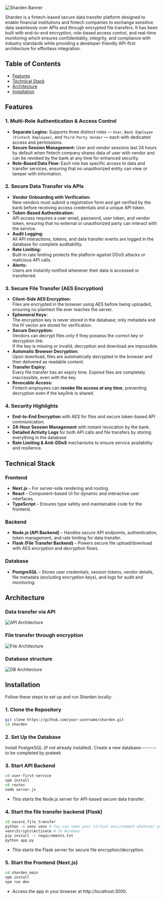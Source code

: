 ![Sharden Banner](./docs/sharden-banner2.png)

Sharden is a fintech-based secure data transfer platform designed to enable financial institutions and fintech companies to exchange sensitive data seamlessly over APIs and through encrypted file transfers. It has been built with end-to-end encryption, role-based access control, and real-time monitoring which ensures confidentiality, integrity, and compliance with industry standards while providing a developer-friendly API-first architecture for effortless integration.


## Table of Contents

- [Features](#features)
- [Technical Stack](#technical-stack)
- [Architecture](#architecture)
- [Installation](#installation)


## Features

### **1. Multi-Role Authentication & Access Control**
- **Separate Logins:** Supports three distinct roles — `User`, `Bank Employee (Fintech Employee)`, and `Third-Party Vendor` — each with dedicated access and permissions.
- **Secure Session Management:** User and vendor sessions last 24 hours by default when fintech company shares data of user with vendor and can be revoked by the bank at any time for enhanced security.
- **Role-Based Data Flow:** Each role has specific access to data and transfer services, ensuring that no unauthorized entity can view or tamper with information.


### **2. Secure Data Transfer via APIs**
- **Vendor Onboarding with Verification:**  
  New vendors must submit a registration form and get verified by the bank before receiving access credentials and a unique API token.
- **Token-Based Authentication:**  
  API access requires a user email, password, user token, and vendor token, ensuring that no external or unauthorized party can interact with the service.
- **Audit Logging:**  
  All API interactions, tokens, and data transfer events are logged in the database for complete auditability.
- **Rate Limiting:**  
  Built-in rate limiting protects the platform against DDoS attacks or malicious API calls.
- **Alerts:**  
  Users are instantly notified whenever their data is accessed or transferred.


### **3. Secure File Transfer (AES Encryption)**
- **Client-Side AES Encryption:**  
  Files are encrypted in the browser using AES before being uploaded, ensuring no plaintext file ever reaches the server.
- **Ephemeral Keys:**  
  The encryption key is never stored in the database; only metadata and the IV vector are stored for verification.
- **Secure Decryption:**  
  Vendors can decrypt files only if they possess the correct key or decryption link.  
  If the key is missing or invalid, decryption and download are impossible.
- **Automatic Browser Decryption:**  
  Upon download, files are automatically decrypted in the browser and then delivered as readable content.
- **Transfer Expiry:**  
  Every file transfer has an expiry time. Expired files are completely inaccessible, even with the key.
- **Revocable Access:**  
  Fintech employees can **revoke file access at any time**, preventing decryption even if the key/link is shared.


### **4. Security Highlights**
- **End-to-End Encryption** with AES for files and secure token-based API communication.
- **24-Hour Session Management** with instant revocation by the bank.
- **Detailed Activity Logs** for both API calls and file transfers by storing everything in the database
- **Rate Limiting & Anti-DDoS** mechanisms to ensure service availability and resilience.


## Technical Stack

### **Frontend**
- **Next.js** – For server-side rendering and routing.
- **React** – Component-based UI for dynamic and interactive user interfaces.
- **TypeScript** – Ensures type safety and maintainable code for the frontend.


### **Backend**
- **Node.js (API Backend)** – Handles secure API endpoints, authentication, token management, and rate limiting for data transfer.
- **Flask (File Transfer Backend)** – Powers secure file upload/download with AES encryption and decryption flows.


### **Database**
- **PostgreSQL** – Stores user credentials, session tokens, vendor details, file metadata (excluding encryption keys), and logs for audit and monitoring.


## Architecture

### **Data transfer via API**

![API Architecture](./docs/api.jpg)

### **File transfer through encryption**

![File Architecture](./docs/file-arch.png)

### **Database structure**

![DB Architecture](./docs/dashboard.jpg)

## Installation

Follow these steps to set up and run Sharden locally:

### **1. Clone the Repository**
```bash
git clone https://github.com/your-username/sharden.git
cd sharden
```

### **2. Set Up the Database**
Install PostgreSQL (if not already installed).
Create a new database--------to be completed by prateek

### **3. Start API Backend**
``` bash
cd user-first-service
npm install
cd routes
node server.js
```
- This starts the Node.js server for API-based secure data transfer.

### **4. Start the file transfer backend (Flask)**
``` bash
cd secure_file_transfer
python -m venv venv # You can name your virtual environment whatever you want
venv\Scripts\Activate # In Windows
pip install -r requirements.txt
python app.py
```
- This starts the Flask server for secure file encryption/decryption.

### **5. Start the Frontend (Next.js)**
``` bash
cd sharden_main
npm install
npm run dev
```
- Access the app in your browser at http://localhost:3000.